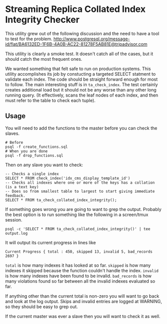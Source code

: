 Streaming Replica Collated Index Integrity Checker
==============================

This utility grew out of the following discussion and the need to have a tool to test for the problem.
http://www.postgresql.org/message-id/flat/BA6132ED-1F6B-4A0B-AC22-81278F5AB81E@tripadvisor.com

This utility is clearly a smoke test.  It doesn't catch all of the cases, but it should catch the most frequent ones.

We wanted something that felt safe to run on production systems.  This utility accomplishes its job by constucting a targeted SELECT statment to validate each index.  The code should be straight forward enough for most to follow.  The main interesting stuff is in ```ta_check_index```.  The test certainly creates additional load but it should not be any worse than any other long running query.  (It effectively, scans the leaf nodes of each index, and then must refer to the table to check each tuple).

## Usage
You will need to add the functions to the master before you can check the slaves.
```
# Before
psql -f create_functions.sql
# When you are done
psql -f drop_functions.sql
```

Then on any slave you want to check:
```
-- Checks a single index
SELECT * FROM check_index('idx_cms_display_template_id')
-- Checks all indexes where one or more of the keys has a collation (is a text key)
-- Does so from smallest table to largest to start giving immediate feedback.
SELECT * FROM ta_check_collated_index_integrity();
```

If something goes wrong you are going to want to grep the output.  Probably the best option is to run something like the following in a screen/tmux session.
```
psql -c 'SELECT * FROM ta_check_collated_index_integrity()' | tee output.log
```

It will output its current progress in lines like
```
Current Progress { total : 450, skipped 13, invalid 5, bad_records 2697 }
```
`total` is how many indexes it has looked at so far.  `skipped` is how many indexes it skipped because the function couldn't handle the index.  `invalid` is how many indexes have been found to be invalid.  `bad_records` is how many violations found so far between all the invalid indexes evaluated so far.

If anything other than the current total is non-zero you will want to go back and look at the log output.  Skips and invalid entries are logged at WARNING, so they should be easy to grep out.

If the current master was ever a slave then you will want to check it as well.
